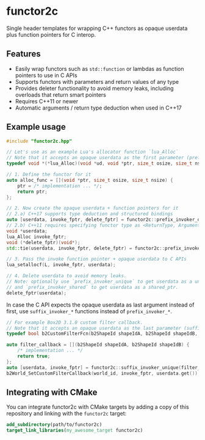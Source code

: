 # functor2c
Single header templates for wrapping C++ functors as opaque userdata plus function pointers for C interop.


## Features
- Easily wrap functors such as `std::function` or lambdas as function pointers to use in C APIs
- Supports functors with parameters and return values of any type
- Provides deleter functionality to avoid memory leaks, including overloads that return smart pointers
- Requires C++11 or newer
- Automatic arguments / return type deduction when used in C++17


## Example usage
```cpp
#include "functor2c.hpp"

// Let's use as an example Lua's allocator function `lua_Alloc`
// Note that it accepts an opaque userdata as the first parameter (prefix)
typedef void *(*lua_Alloc)(void *ud, void *ptr, size_t osize, size_t nsize);

// 1. Define the functor for it
auto alloc_func = [](void *ptr, size_t osize, size_t nsize) {
    ptr = /* implementation ... */;
    return ptr;
};

// 2. Now create the opaque userdata + function pointers for it
// 2.a) C++17 supports type deduction and structured bindings
auto [userdata, invoke_fptr, delete_fptr] = functor2c::prefix_invoker_deleter(alloc_func);
// 2.b) C++11 requires specifying functor type as <ReturnType, ArgumentTypes...>
void *userdata;
lua_Alloc invoke_fptr;
void (*delete_fptr)(void*);
std::tie(userdata, invoke_fptr, delete_fptr) = functor2c::prefix_invoker_deleter<void*, void*, size_t, size_t>(alloc_func);

// 3. Pass the invoke function pointer + opaque userdata to C APIs
lua_setallocf(L, invoke_fptr, userdata);

// 4. Delete userdata to avoid memory leaks.
// Note: optionally use `prefix_invoker_unique` to get userdata as a unique_ptr
// and `prefix_invoker_shared` to get userdata as a shared_ptr.
delete_fptr(userdata);
```

In case the C API expects the opaque userdata as last argument instead of first, use `suffix_invoker_*` functions instead of `prefix_invoker_*`.
```cpp
// For example Box2D 3.1.0 custom filter callback.
// Note that it accepts an opaque userdata as the last parameter (suffix)
typedef bool b2CustomFilterFcn(b2ShapeId shapeIdA, b2ShapeId shapeIdB, void* context);

auto filter_callback = [](b2ShapeId shapeIdA, b2ShapeId shapeIdB) {
    /* implementation ... */
    return true;
};
auto [userdata, invoke_fptr] = functor2c::suffix_invoker_unique(filter_callback);
b2World_SetCustomFilterCallback(world_id, invoke_fptr, userdata.get());
```


## Integrating with CMake
You can integrate functor2c with CMake targets by adding a copy of this repository and linking with the `functor2c` target:
```cmake
add_subdirectory(path/to/functor2c)
target_link_libraries(my_awesome_target functor2c)
```
